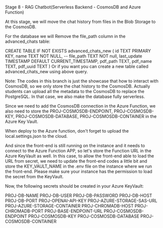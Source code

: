 Stage 8 - RAG Chatbot(Serverless Backend - CosmosDB and Azure Function)

At this stage, we will move the chat history from files in the Blob Storage to the CosmosDB.

For the database we will Remove the file_path column in the advanced_chats table:

CREATE TABLE IF NOT EXISTS advanced_chats_new (
    id TEXT PRIMARY KEY,
    name TEXT NOT NULL,
    -- file_path TEXT NOT null,
    last_update TIMESTAMP DEFAULT CURRENT_TIMESTAMP,
    pdf_path TEXT,
    pdf_name TEXT,
    pdf_uuid TEXT
)
Or if you want you can create a new table called advanced_chats_new using above query.

Note: The codes in this branch is just the showcase that how to interact with CosmosDB, so we only store the chat history to the CosmosDB. Actually students can upload all the metadata to the CosmosDB to replace the PostgreSQL. In that case, we also make the database fully serverless.

Since we need to add the CosmosDB connection in the Azure Function, we also need to store the PROJ-COSMOSDB-ENDPOINT, PROJ-COSMOSDB-KEY, PROJ-COSMOSDB-DATABASE, PROJ-COSMOSDB-CONTAINER in the Azure Key Vault.

When deploy to the Azure function, don't forget to upload the local.settings.json to the cloud.

And since the front-end is still running on the instance and it needs to connect to the Azure Function APP, so let's store the Function URL in the Azure KeyVault as well. In this case, to allow the front-end able to load the URL from secret, we need to update the front-end codes a little bit and store the KEY_VAULT_NAME in the .env file on the instance where we run the front-end. Please make sure your instance has the permission to load the secret from the KeyVault.

Now, the following secrets should be created in your Azure KeyVault:

PROJ-DB-NAME
PROJ-DB-USER
PROJ-DB-PASSWORD
PROJ-DB-HOST
PROJ-DB-PORT
PROJ-OPENAI-API-KEY
PROJ-AZURE-STORAGE-SAS-URL
PROJ-AZURE-STORAGE-CONTAINER
PROJ-CHROMADB-HOST
PROJ-CHROMADB-PORT
PROJ-BASE-ENDPOINT-URL
PROJ-COSMOSDB-ENDPOINT
PROJ-COSMOSDB-KEY
PROJ-COSMOSDB-DATABASE
PROJ-COSMOSDB-CONTAINER
